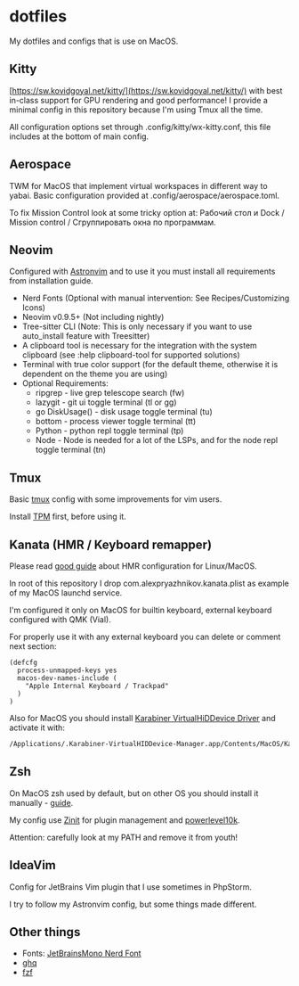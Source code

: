 # dotfiles

My dotfiles and configs that is use on MacOS.

## Kitty

[https://sw.kovidgoyal.net/kitty/](https://sw.kovidgoyal.net/kitty/) with best in-class support for GPU rendering and good performance! I provide a minimal config in this repository because I'm using Tmux all the time.

All configuration options set through .config/kitty/wx-kitty.conf, this file includes at the bottom of main config.

## Aerospace

TWM for MacOS that implement virtual workspaces in different way to yabai.
Basic configuration provided at .config/aerospace/aerospace.toml.

To fix Mission Control look at some tricky option at: Рабочий стол и Dock / Mission control / Сгруппировать окна по программам.

## Neovim

Configured with [Astronvim](https://astronvim.com/) and to use it you must install all requirements from installation guide.

- Nerd Fonts (Optional with manual intervention: See Recipes/Customizing Icons)
- Neovim v0.9.5+ (Not including nightly)
- Tree-sitter CLI (Note: This is only necessary if you want to use auto_install feature with Treesitter)
- A clipboard tool is necessary for the integration with the system clipboard (see :help clipboard-tool for supported solutions)
- Terminal with true color support (for the default theme, otherwise it is dependent on the theme you are using)
- Optional Requirements:
  - ripgrep - live grep telescope search (<Leader>fw)
  - lazygit - git ui toggle terminal (<Leader>tl or <Leader>gg)
  - go DiskUsage() - disk usage toggle terminal (<Leader>tu)
  - bottom - process viewer toggle terminal (<Leader>tt)
  - Python - python repl toggle terminal (<Leader>tp)
  - Node - Node is needed for a lot of the LSPs, and for the node repl toggle terminal (<Leader>tn)

## Tmux

Basic [tmux](https://github.com/tmux/tmux) config with some improvements for vim users.

Install [TPM](https://github.com/tmux-plugins/tpm) first, before using it.

## Kanata (HMR / Keyboard remapper)

Please read [good guide](https://github.com/dreamsofcode-io/home-row-mods/tree/main) about HMR configuration for Linux/MacOS.

In root of this repository I drop com.alexpryazhnikov.kanata.plist as example of my MacOS launchd service.

I'm configured it only on MacOS for builtin keyboard, external keyboard configured with QMK (Vial).

For properly use it with any external keyboard you can delete or comment next section:

```
(defcfg
  process-unmapped-keys yes
  macos-dev-names-include (
    "Apple Internal Keyboard / Trackpad"
  )
)
```

Also for MacOS you should install [Karabiner VirtualHiDDevice Driver](https://github.com/pqrs-org/Karabiner-DriverKit-VirtualHIDDevice/blob/main/dist/Karabiner-DriverKit-VirtualHIDDevice-3.1.0.pkg) and activate it with:

```bash
/Applications/.Karabiner-VirtualHIDDevice-Manager.app/Contents/MacOS/Karabiner-VirtualHIDDevice-Manager activate
```

## Zsh

On MacOS zsh used by default, but on other OS you should install it manually - [guide](https://github.com/ohmyzsh/ohmyzsh/wiki/Installing-ZSH).

My config use [Zinit](https://github.com/zdharma-continuum/zinit) for plugin management and [powerlevel10k](https://github.com/romkatv/powerlevel10k).

Attention: carefully look at my PATH and remove it from youth!

## IdeaVim

Config for JetBrains Vim plugin that I use sometimes in PhpStorm.

I try to follow my Astronvim config, but some things made different.

## Other things

- Fonts: [JetBrainsMono Nerd Font](https://github.com/ryanoasis/nerd-fonts/releases/download/v3.3.0/JetBrainsMono.zip)
- [ghq](https://github.com/x-motemen/ghq)
- [fzf](https://github.com/junegunn/fzf)
